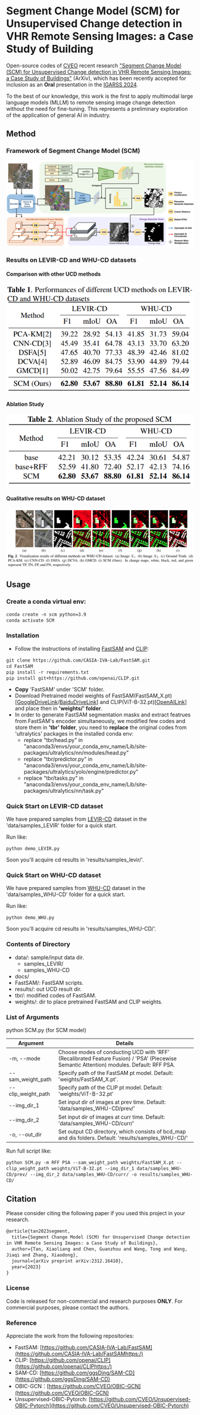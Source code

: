 # Segment Change Model (SCM) for Unsupervised Change detection in VHR Remote Sensing Images: a Case Study of Building

Open-source codes of [CVEO](https://github.com/cveo) recent research ["Segment Change Model (SCM) for Unsupervised Change detection in VHR Remote Sensing Images: a Case Study of Buildings"](https://arxiv.org/abs/2312.16410) (ArXiv), which has been recently accepted for inclusion as an **Oral** presentation in the [IGARSS 2024](https://2024.ieeeigarss.org/index.php#welcomehttps:/).

To the best of our knowledge, this work is the first to apply multimodal large language models (MLLM) to remote sensing image change detection without the need for fine-tuning. This represents a preliminary exploration of the application of general AI in industry.

## Method

### Framework of Segment Change Model (SCM)

![](docs/SCM_framework.png)

### Results on LEVIR-CD and WHU-CD datasets

#### Comparison with other UCD methods

![](docs/QuantitativeResults.png)

#### Ablation Study

![](docs/AblationStudy.png)

#### Qualitative results on WHU-CD dataset

![](docs/QualitativeResults.png)

## Usage

### Create a conda virtual env:

```shell
conda create -n scm python=3.9
conda activate SCM
```

### Installation

* Follow the instructions of installing [FastSAM](https://github.com/CASIA-IVA-Lab/FastSAMhttps:/) and [CLIP](https://github.com/openai/CLIPhttps:/):

```shell
git clone https://github.com/CASIA-IVA-Lab/FastSAM.git
cd FastSAM
pip install -r requirements.txt
pip install git+https://github.com/openai/CLIP.git
```

* **Copy** 'FastSAM' under 'SCM' folder.
* Download Pretrained model weights of FastSAM(FastSAM_X.pt)[[GoogleDriveLink](https://drive.google.com/file/d/1m1sjY4ihXBU1fZXdQ-Xdj-mDltW-2Rqv/viewhttps:/)/[BaiduDriveLink](https://pan.baidu.com/s/18KzBmOTENjByoWWR17zdiQ?from=init&pwd=0000https:/)] and CLIP(ViT-B-32.pt)[[OpenAILink](https://openaipublic.azureedge.net/clip/models/40d365715913c9da98579312b702a82c18be219cc2a73407c4526f58eba950af/ViT-B-32.pthttps:/)] and place then in **'weights/' folder**.
* In order to generate FastSAM segmentation masks and extract featrues from FastSAM's encoder simultaneously, we modified few codes and store them in **'tbr' folder**, you need to **replace** the original codes from 'ultralytics' packages in the installed conda env:
  * replace "tbr/head.py" in "anaconda3/envs/your_conda_env_name/Lib/site-packages/ultralytics/nn/modules/head.py"
  * replace "tbr/predictor.py" in "anaconda3/envs/your_conda_env_name/Lib/site-packages/ultralytics/yolo/engine/predictor.py"
  * replace "tbr/tasks.py" in "anaconda3/envs/your_conda_env_name/Lib/site-packages/ultralytics/nn/task.py"

### Quick Start on LEVIR-CD dataset

We have prepared samples from [LEVIR-CD](https://justchenhao.github.io/LEVIR/) dataset in the 'data/samples_LEVIR' folder for a quick start.

Run like:

```shell
python demo_LEVIR.py
```

Soon you'll acquire cd results in 'results/samples_levir/'.

### Quick Start on WHU-CD dataset

We have prepared samples from [WHU-CD](https://study.rsgis.whu.edu.cn/pages/download/building_dataset.htmlhttps://justchenhao.github.io/LEVIR) dataset in the 'data/samples_WHU-CD' folder for a quick start.

Run like:

```shell
python demo_WHU.py
```

Soon you'll acquire cd results in 'results/samples_WHU-CD/'.

### Contents of Directory

* data/: sample/input data dir.
  * samples_LEVIR/
  * samples_WHU-CD
* docs/
* FastSAM/: FastSAM scripts.
* results/: out UCD result dir.
* tbr/: modified codes of FastSAM.
* weights/: dir to place pretrained FastSAM and CLIP weights.

### List of Arguments

python SCM.py (for SCM model)


| Argument           | Details                                                                                                                                   |
| -------------------- | ------------------------------------------------------------------------------------------------------------------------------------------- |
| -m, --mode         | Choose modes of conducting UCD with 'RFF' (Recalibrated Feature Fusion) / 'PSA' (Piecewise Semantic Attention) modules. Default: RFF PSA. |
| --sam_weight_path  | Specify path of the FastSAM pt model. Default: 'weights/FastSAM_X.pt'.                                                                    |
| --clip_weight_path | Specify path of the CLIP pt model. Default: 'weights/ViT-B-32.pt'                                                                         |
| --img_dir_1        | Set input dir of images at prev time. Default: 'data/samples_WHU-CD/prev/'                                                                |
| --img_dir_2        | Set input dir of images at curr time. Default: 'data/samples_WHU-CD/curr/'                                                                |
| -o, --out_dir      | Set output CD directory, which consists of bcd_map and dis folders. Default: 'results/samples_WHU-CD/'                                    |

Run full script like:

```shell
python SCM.py -m RFF PSA --sam_weight_path weights/FastSAM_X.pt --clip_weight_path weights/ViT-B-32.pt --img_dir_1 data/samples_WHU-CD/prev/ --img_dir_2 data/samples_WHU-CD/curr/ -o results/samples_WHU-CD/
```

## Citation

Please consider citing the following paper if you used this project in your research.

```shell
@article{tan2023segment,
  title={Segment Change Model (SCM) for Unsupervised Change detection in VHR Remote Sensing Images: a Case Study of Buildings},
  author={Tan, Xiaoliang and Chen, Guanzhou and Wang, Tong and Wang, Jiaqi and Zhang, Xiaodong},
  journal={arXiv preprint arXiv:2312.16410},
  year={2023}
}
```

### License

Code is released for non-commercial and research purposes **ONLY**. For commercial purposes, please contact the authors.

### Reference

Appreciate the work from the following repositories:

* FastSAM: [https://github.com/CASIA-IVA-Lab/FastSAM](https://github.com/CASIA-IVA-Lab/FastSAMhttps:/)
* CLIP: [https://github.com/openai/CLIP](https://github.com/openai/CLIPhttps:/)
* SAM-CD: [https://github.com/ggsDing/SAM-CD](https://github.com/ggsDing/SAM-CD)
* OBIC-GCN：[https://github.com/CVEO/OBIC-GCN](https://github.com/CVEO/OBIC-GCN)
* Unsupervised-OBIC-Pytorch: [https://github.com/CVEO/Unsupervised-OBIC-Pytorch](https://github.com/CVEO/Unsupervised-OBIC-Pytorch)
